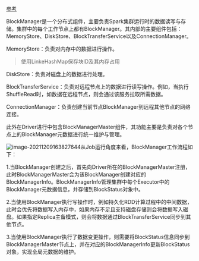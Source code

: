 [参考](https://blog.51cto.com/davidwang456/3085815)

BlockManager是一个分布式组件，主要负责Spark集群运行时的数据读写与存储。集群中的每个工作节点上都有BlockManager。其内部的主要组件包括：MemoryStore、DiskStore、BlockTransferService以及ConnectionManager。

MemoryStore：负责对内存中的数据进行操作。

> 使用LinkeHashMap保存块ID及其内存占用

DiskStore：负责对磁盘上的数据进行处理。

BlockTransferService：负责对远程节点上的数据进行读写操作。例如，当执行ShuffleRead时，如数据在远程节点，则会通过该服务拉取所需数据。

ConnectionManager：负责创建当前节点BlockManager到远程其他节点的网络连接。

此外在Driver进行中包含BlockManagerMaster组件，其功能主要是负责对各个节点上的BlockManager元数据进行统一维护与管理。

![image-20211209163827644](https://gitee.com/luckywind/PigGo/raw/master/image/image-20211209163827644.png)从Job运行角度来看，BlockManager工作流程如下：

1.当BlockManager创建之后，首先向Driver所在的BlockManagerMaster注册，此时BlockManagerMaster会为该BlockManager创建对应的BlockManagerInfo。BlockManagerInfo管理集群中每个Executor中的 BlockManager元数据信息，并存储到BlockStatus对象中。

2.当使用BlockManager执行写操作时，例如持久化RDD计算过程中的中间数据，此时会优先将数据写入内存中，如果内存不足且支持磁盘存储则会将数据写入磁盘。如果指定Replica主备模式，则会将数据通过BlockTransferService同步到其他节点。

3.当使用BlockManager执行了数据变更操作，则需要将BlockStatus信息同步到BlockManagerMaster节点上，并在对应的BlockManagerInfo更新BlockStatus对象，实现全局元数据的维护。

